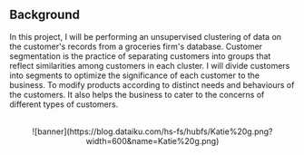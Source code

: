 ## Background

In this project, I will be performing an unsupervised clustering of data on the customer's records from a groceries firm's database. Customer segmentation is the practice of separating customers into groups that reflect similarities among customers in each cluster. I will divide customers into segments to optimize the significance of each customer to the business. To modify products according to distinct needs and behaviours of the customers. It also helps the business to cater to the concerns of different types of customers.
<br>
<br>
<center>![banner](https://blog.dataiku.com/hs-fs/hubfs/Katie%20g.png?width=600&name=Katie%20g.png)</center>
